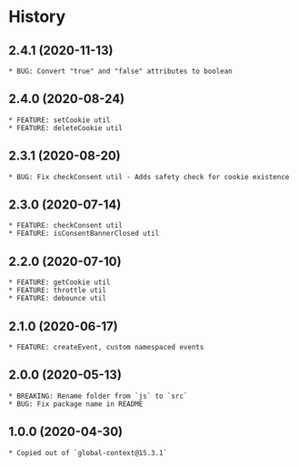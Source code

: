 # History

## 2.4.1 (2020-11-13)
    * BUG: Convert "true" and "false" attributes to boolean

## 2.4.0 (2020-08-24)
    * FEATURE: setCookie util
    * FEATURE: deleteCookie util

## 2.3.1 (2020-08-20)
    * BUG: Fix checkConsent util - Adds safety check for cookie existence 

## 2.3.0 (2020-07-14)
    * FEATURE: checkConsent util
    * FEATURE: isConsentBannerClosed util

## 2.2.0 (2020-07-10)
    * FEATURE: getCookie util
    * FEATURE: throttle util
    * FEATURE: debounce util

## 2.1.0 (2020-06-17)
    * FEATURE: createEvent, custom namespaced events

## 2.0.0 (2020-05-13)
    * BREAKING: Rename folder from `js` to `src`
    * BUG: Fix package name in README

## 1.0.0 (2020-04-30)
    * Copied out of `global-context@15.3.1`
